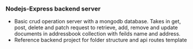 ### Nodejs-Express backend server
* Basic crud operation server with a mongodb database. Takes in get, post, delete and patch request to retrieve, add, remove and update documents in addressbook collection with feilds name and address.
* Reference backend project for folder structure and api routes template 
